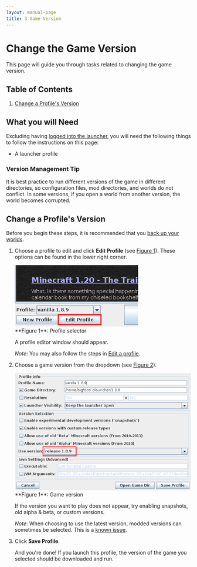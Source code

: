 ```yaml
---
layout: manual-page
title: 3 Game Version
---
```


# Change the Game Version
This page will guide you through tasks related to changing the game version.

## Table of Contents
1. [Change a Profile's Version](#change-a-profiles-version)

## What you will Need
Excluding having [logged into the launcher](01-signin), you will need the following things to follow the instructions on this page:

- A launcher profile

### Version Management Tip
It is best practice to run different versions of the game in different directories, so configuration files, mod directories, and worlds do not conflict. In some versions, if you open a world from another version, the world becomes corrupted.

## Change a Profile's Version
Before you begin these steps, it is recommended that you [back up your worlds](06-installmg#back-up-your-worlds).

1. Choose a profile to edit and click **Edit Profile** (see [Figure 1](#fig01)). These options can be found in the lower right corner.
   
   <span class="manual-figure" id="fig01">
   <a href="img/03/fig01-edit-profile.png"><img alt="Profile selector" src="img/03/fig01-edit-profile.png" /></a><br>
   **Figure 1**: Profile selector
   </span>

   A profile editor window should appear.

   _Note_: You may also follow the steps in [Edit a profile](02-profiles#edit-a-profile).

2. Choose a game version from the dropdown (see [Figure 2](#fig02)).

   <span class="manual-figure" id="fig02">
   <a href="img/03/fig02-game-version.png"><img alt="Game version selector" src="img/03/fig02-game-version.png" /></a><br>
   **Figure 1**: Game version
   </span>

   If the version you want to play does not appear, try enabling snapshots, old alpha &amp; beta, or custom versions.

   _Note_: When choosing to use the latest version, modded versions can sometimes be selected. This is a [known issue](https://github.com/olauncher/olauncher/issues/62).
3. Click **Save Profile**.
   
   And you're done! If you launch this profile, the version of the game you selected should be downloaded and run.
